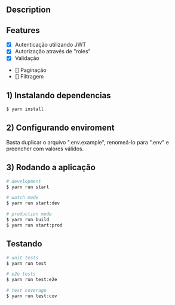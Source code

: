 ## Description


## Features
  - [x] Autenticação utilizando JWT
  - [x] Autorização através de "roles"
  - [x] Validação
  - [] Paginação
  - [] Filtragem
## 1) Instalando dependencias

```bash
$ yarn install
```

## 2) Configurando enviroment
Basta duplicar o arquivo ".env.example", renomeá-lo para ".env" e preencher com valores válidos.

## 3) Rodando a aplicação

```bash
# development
$ yarn run start

# watch mode
$ yarn run start:dev

# production mode
$ yarn run build
$ yarn run start:prod
```

## Testando

```bash
# unit tests
$ yarn run test

# e2e tests
$ yarn run test:e2e

# test coverage
$ yarn run test:cov
```